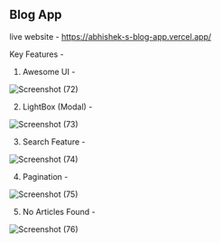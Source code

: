 ## Blog App

live website - https://abhishek-s-blog-app.vercel.app/

Key Features -
1) Awesome UI -

![Screenshot (72)](https://github.com/AbhishekKhangare21/abhishek-s-blog-app/assets/113746515/69aa0cf4-2d09-4fce-bf7b-dc300c48f8a1)

2) LightBox (Modal) -

![Screenshot (73)](https://github.com/AbhishekKhangare21/abhishek-s-blog-app/assets/113746515/4a53bb57-45f0-499a-a0b5-ac233c90fc02)

3) Search Feature -

![Screenshot (74)](https://github.com/AbhishekKhangare21/abhishek-s-blog-app/assets/113746515/e8e1a309-a60c-4e96-bf34-6e9848e3da6e)

4) Pagination -

![Screenshot (75)](https://github.com/AbhishekKhangare21/abhishek-s-blog-app/assets/113746515/c34a1521-edc2-4240-a0eb-7d0a6a14a6a9)

5) No Articles Found -

![Screenshot (76)](https://github.com/AbhishekKhangare21/abhishek-s-blog-app/assets/113746515/6e388274-16eb-4b61-bb45-cd271d1e9e35)
